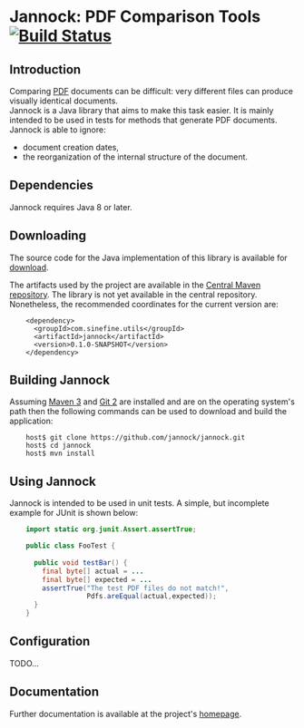 # Jannock: PDF Comparison Tools [![Build Status](https://travis-ci.org/FeetInAncientTime/jannock.svg)](https://travis-ci.org/FeetInAncientTime/jannock)

## Introduction

Comparing [PDF](http://www.adobe.com/products/acrobat/adobepdf.html) documents 
can be difficult: very different files can produce visually identical documents.  
Jannock is a Java library that aims to make this task easier.  It is mainly 
intended to be used in tests for methods that generate PDF documents.  
Jannock is able to ignore:

- document creation dates,
- the reorganization of the internal structure of the document.

## Dependencies

Jannock requires Java 8 or later.

## Downloading

The source code for the Java implementation of this library is available for 
[download](http://github.com/).

The artifacts used by the project are available in the 
[Central Maven repository](http://search.maven.org/).  The library is not
yet available in the central repository.  Nonetheless, the recommended 
coordinates for the current version are:

```
    <dependency>
      <groupId>com.sinefine.utils</groupId>
      <artifactId>jannock</artifactId>
      <version>0.1.0-SNAPSHOT</version>
    </dependency>
```

## Building Jannock

Assuming [Maven 3](https://maven.apache.org/) and [Git 2](http://git-scm.com/) 
are installed and are on the operating system's path then the following commands
can be used to download and build the application:

```
    host$ git clone https://github.com/jannock/jannock.git
    host$ cd jannock
    host$ mvn install
```

## Using Jannock

Jannock is intended to be used in unit tests.  A simple, but incomplete example 
for JUnit is shown below:

```java
    import static org.junit.Assert.assertTrue;

    public class FooTest {
    
      public void testBar() {
        final byte[] actual = ...
        final byte[] expected = ...
        assertTrue("The test PDF files do not match!",
                   Pdfs.areEqual(actual,expected));
      }
    }
```

## Configuration

TODO...

## Documentation

Further documentation is available at the project's 
[homepage](http://www.sinefine.com/software/jannock).
